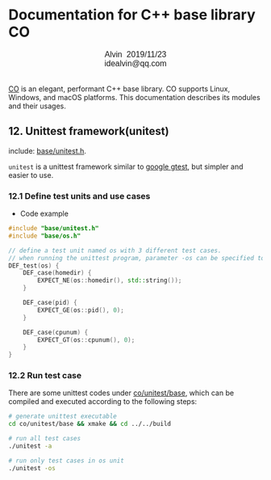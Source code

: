# Documentation for C++ base library CO

<font face="Arial" size=3>
<center>
Alvin &nbsp;2019/11/23
</center>
<center>
idealvin@qq.com
</center>
<br />
</font>

[CO](https://github.com/idealvin/co) is an elegant, performant C++ base library. CO supports Linux, Windows, and macOS platforms. This documentation describes its modules and their usages.

## 12. Unittest framework(unitest)

include: [base/unitest.h](https://github.com/idealvin/co/blob/master/base/unitest.h).

`unitest` is a unittest framework similar to [google gtest](https://github.com/google/googletest), but simpler and easier to use.

### 12.1 Define test units and use cases

- Code example

```cpp
#include "base/unitest.h"
#include "base/os.h"

// define a test unit named os with 3 different test cases.
// when running the unittest program, parameter -os can be specified to run only test cases in os.
DEF_test(os) {
    DEF_case(homedir) {
        EXPECT_NE(os::homedir(), std::string());
    }

    DEF_case(pid) {
        EXPECT_GE(os::pid(), 0);
    }

    DEF_case(cpunum) {
        EXPECT_GT(os::cpunum(), 0);
    }
}
```

### 12.2 Run test case

There are some unittest codes under [co/unitest/base](https://github.com/idealvin/co/tree/master/unitest/base), which can be compiled and executed according to the following steps:

```sh
# generate unittest executable
cd co/unitest/base && xmake && cd ../../build

# run all test cases
./unitest -a

# run only test cases in os unit
./unitest -os
```
